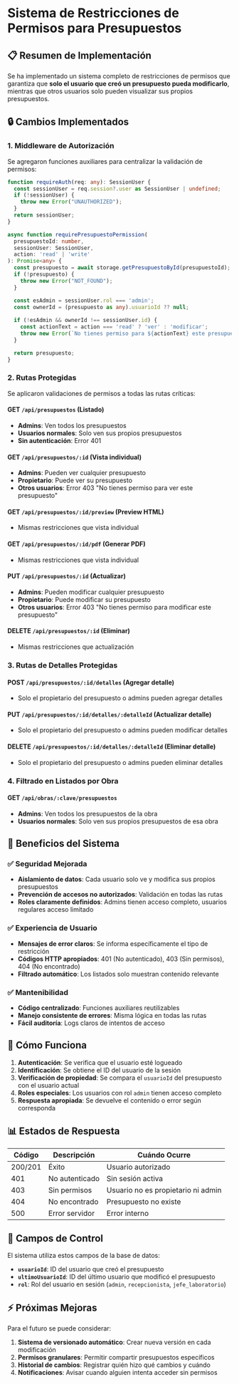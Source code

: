 # Sistema de Restricciones de Permisos para Presupuestos

## 📋 Resumen de Implementación

Se ha implementado un sistema completo de restricciones de permisos que garantiza que **solo el usuario que creó un presupuesto pueda modificarlo**, mientras que otros usuarios solo pueden visualizar sus propios presupuestos.

## 🔒 Cambios Implementados

### 1. Middleware de Autorización

Se agregaron funciones auxiliares para centralizar la validación de permisos:

```typescript
function requireAuth(req: any): SessionUser {
  const sessionUser = req.session?.user as SessionUser | undefined;
  if (!sessionUser) {
    throw new Error("UNAUTHORIZED");
  }
  return sessionUser;
}

async function requirePresupuestoPermission(
  presupuestoId: number, 
  sessionUser: SessionUser, 
  action: 'read' | 'write'
): Promise<any> {
  const presupuesto = await storage.getPresupuestoById(presupuestoId);
  if (!presupuesto) {
    throw new Error("NOT_FOUND");
  }

  const esAdmin = sessionUser.rol === 'admin';
  const ownerId = (presupuesto as any).usuarioId ?? null;
  
  if (!esAdmin && ownerId !== sessionUser.id) {
    const actionText = action === 'read' ? 'ver' : 'modificar';
    throw new Error(`No tienes permiso para ${actionText} este presupuesto`);
  }

  return presupuesto;
}
```

### 2. Rutas Protegidas

Se aplicaron validaciones de permisos a todas las rutas críticas:

#### **GET `/api/presupuestos`** (Listado)
- **Admins**: Ven todos los presupuestos
- **Usuarios normales**: Solo ven sus propios presupuestos
- **Sin autenticación**: Error 401

#### **GET `/api/presupuestos/:id`** (Vista individual)
- **Admins**: Pueden ver cualquier presupuesto
- **Propietario**: Puede ver su presupuesto
- **Otros usuarios**: Error 403 "No tienes permiso para ver este presupuesto"

#### **GET `/api/presupuestos/:id/preview`** (Preview HTML)
- Mismas restricciones que vista individual

#### **GET `/api/presupuestos/:id/pdf`** (Generar PDF)
- Mismas restricciones que vista individual

#### **PUT `/api/presupuestos/:id`** (Actualizar)
- **Admins**: Pueden modificar cualquier presupuesto
- **Propietario**: Puede modificar su presupuesto
- **Otros usuarios**: Error 403 "No tienes permiso para modificar este presupuesto"

#### **DELETE `/api/presupuestos/:id`** (Eliminar)
- Mismas restricciones que actualización

### 3. Rutas de Detalles Protegidas

#### **POST `/api/presupuestos/:id/detalles`** (Agregar detalle)
- Solo el propietario del presupuesto o admins pueden agregar detalles

#### **PUT `/api/presupuestos/:id/detalles/:detalleId`** (Actualizar detalle)
- Solo el propietario del presupuesto o admins pueden modificar detalles

#### **DELETE `/api/presupuestos/:id/detalles/:detalleId`** (Eliminar detalle)
- Solo el propietario del presupuesto o admins pueden eliminar detalles

### 4. Filtrado en Listados por Obra

#### **GET `/api/obras/:clave/presupuestos`**
- **Admins**: Ven todos los presupuestos de la obra
- **Usuarios normales**: Solo ven sus propios presupuestos de esa obra

## 🎯 Beneficios del Sistema

### ✅ Seguridad Mejorada
- **Aislamiento de datos**: Cada usuario solo ve y modifica sus propios presupuestos
- **Prevención de accesos no autorizados**: Validación en todas las rutas
- **Roles claramente definidos**: Admins tienen acceso completo, usuarios regulares acceso limitado

### ✅ Experiencia de Usuario
- **Mensajes de error claros**: Se informa específicamente el tipo de restricción
- **Códigos HTTP apropiados**: 401 (No autenticado), 403 (Sin permisos), 404 (No encontrado)
- **Filtrado automático**: Los listados solo muestran contenido relevante

### ✅ Mantenibilidad
- **Código centralizado**: Funciones auxiliares reutilizables
- **Manejo consistente de errores**: Misma lógica en todas las rutas
- **Fácil auditoría**: Logs claros de intentos de acceso

## 🚀 Cómo Funciona

1. **Autenticación**: Se verifica que el usuario esté logueado
2. **Identificación**: Se obtiene el ID del usuario de la sesión
3. **Verificación de propiedad**: Se compara el `usuarioId` del presupuesto con el usuario actual
4. **Roles especiales**: Los usuarios con rol `admin` tienen acceso completo
5. **Respuesta apropiada**: Se devuelve el contenido o error según corresponda

## 📊 Estados de Respuesta

| Código | Descripción | Cuándo Ocurre |
|--------|-------------|---------------|
| 200/201 | Éxito | Usuario autorizado |
| 401 | No autenticado | Sin sesión activa |
| 403 | Sin permisos | Usuario no es propietario ni admin |
| 404 | No encontrado | Presupuesto no existe |
| 500 | Error servidor | Error interno |

## 🔧 Campos de Control

El sistema utiliza estos campos de la base de datos:

- **`usuarioId`**: ID del usuario que creó el presupuesto
- **`ultimoUsuarioId`**: ID del último usuario que modificó el presupuesto  
- **`rol`**: Rol del usuario en sesión (`admin`, `recepcionista`, `jefe_laboratorio`)

## ⚡ Próximas Mejoras

Para el futuro se puede considerar:

1. **Sistema de versionado automático**: Crear nueva versión en cada modificación
2. **Permisos granulares**: Permitir compartir presupuestos específicos
3. **Historial de cambios**: Registrar quién hizo qué cambios y cuándo
4. **Notificaciones**: Avisar cuando alguien intenta acceder sin permisos
